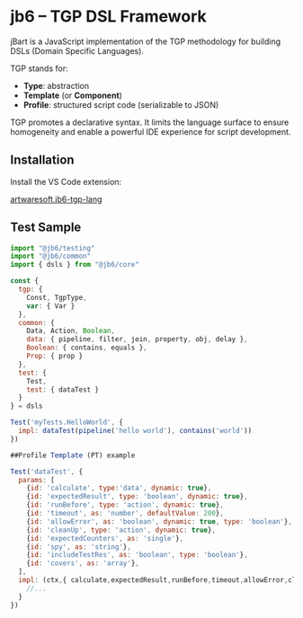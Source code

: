 # jb6 – TGP DSL Framework

jBart is a JavaScript implementation of the TGP methodology for building DSLs (Domain Specific Languages).

TGP stands for:

- **Type**: abstraction  
- **Template** (or **Component**)  
- **Profile**: structured script code (serializable to JSON)  

TGP promotes a declarative syntax. It limits the language surface to ensure homogeneity and enable a powerful IDE experience for script development.


## Installation

Install the VS Code extension:

[artwaresoft.jb6-tgp-lang](https://marketplace.cursorapi.com/items?itemName=artwaresoft.jb6-tgp-lang)

## Test Sample

```js
import "@jb6/testing"
import "@jb6/common"
import { dsls } from "@jb6/core"

const {
  tgp: {
    Const, TgpType,
    var: { Var }
  },
  common: {
    Data, Action, Boolean,
    data: { pipeline, filter, join, property, obj, delay },
    Boolean: { contains, equals },
    Prop: { prop }
  },
  test: {
    Test,
    test: { dataTest }
  }
} = dsls

Test('myTests.HelloWorld', {
  impl: dataTest(pipeline('hello world'), contains('world'))
})

##Profile Template (PT) example

Test('dataTest', {
  params: [
    {id: 'calculate', type:'data', dynamic: true},
    {id: 'expectedResult', type: 'boolean', dynamic: true},
    {id: 'runBefore', type: 'action', dynamic: true},
    {id: 'timeout', as: 'number', defaultValue: 200},
    {id: 'allowError', as: 'boolean', dynamic: true, type: 'boolean'},
    {id: 'cleanUp', type: 'action', dynamic: true},
    {id: 'expectedCounters', as: 'single'},
    {id: 'spy', as: 'string'},
    {id: 'includeTestRes', as: 'boolean', type: 'boolean'},
    {id: 'covers', as: 'array'},
  ],
  impl: (ctx,{ calculate,expectedResult,runBefore,timeout,allowError,cleanUp,expectedCounters,spy: _spy,includeTestRes }) => {
    //...
  }
})